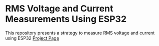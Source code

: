 # RMS Voltage and Current Measurements Using ESP32
 This repository presents a strategy to measure RMS voltage and current using ESP32
[Project Page](https://ernane-aac.github.io/RMS-Voltage-and-Current-Measurements-Using-ESP32/)
